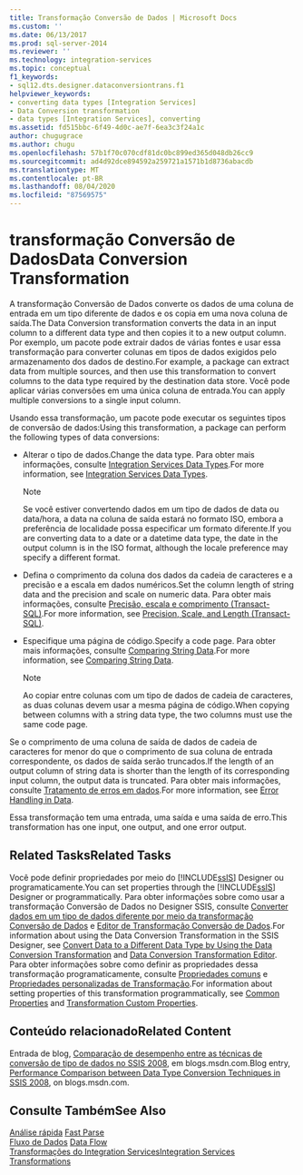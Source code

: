 ```yaml
---
title: Transformação Conversão de Dados | Microsoft Docs
ms.custom: ''
ms.date: 06/13/2017
ms.prod: sql-server-2014
ms.reviewer: ''
ms.technology: integration-services
ms.topic: conceptual
f1_keywords:
- sql12.dts.designer.dataconversiontrans.f1
helpviewer_keywords:
- converting data types [Integration Services]
- Data Conversion transformation
- data types [Integration Services], converting
ms.assetid: fd515bbc-6f49-4d0c-ae7f-6ea3c3f24a1c
author: chugugrace
ms.author: chugu
ms.openlocfilehash: 57b1f70c070cdf81dc0bc899ed365d048db26cc9
ms.sourcegitcommit: ad4d92dce894592a259721a1571b1d8736abacdb
ms.translationtype: MT
ms.contentlocale: pt-BR
ms.lasthandoff: 08/04/2020
ms.locfileid: "87569575"
---
```

# <a name="data-conversion-transformation"></a><span data-ttu-id="93011-102">transformação Conversão de Dados</span><span class="sxs-lookup"><span data-stu-id="93011-102">Data Conversion Transformation</span></span>
  <span data-ttu-id="93011-103">A transformação Conversão de Dados converte os dados de uma coluna de entrada em um tipo diferente de dados e os copia em uma nova coluna de saída.</span><span class="sxs-lookup"><span data-stu-id="93011-103">The Data Conversion transformation converts the data in an input column to a different data type and then copies it to a new output column.</span></span> <span data-ttu-id="93011-104">Por exemplo, um pacote pode extrair dados de várias fontes e usar essa transformação para converter colunas em tipos de dados exigidos pelo armazenamento dos dados de destino.</span><span class="sxs-lookup"><span data-stu-id="93011-104">For example, a package can extract data from multiple sources, and then use this transformation to convert columns to the data type required by the destination data store.</span></span> <span data-ttu-id="93011-105">Você pode aplicar várias conversões em uma única coluna de entrada.</span><span class="sxs-lookup"><span data-stu-id="93011-105">You can apply multiple conversions to a single input column.</span></span>  
  
 <span data-ttu-id="93011-106">Usando essa transformação, um pacote pode executar os seguintes tipos de conversão de dados:</span><span class="sxs-lookup"><span data-stu-id="93011-106">Using this transformation, a package can perform the following types of data conversions:</span></span>  
  
-   <span data-ttu-id="93011-107">Alterar o tipo de dados.</span><span class="sxs-lookup"><span data-stu-id="93011-107">Change the data type.</span></span> <span data-ttu-id="93011-108">Para obter mais informações, consulte [Integration Services Data Types](../integration-services-data-types.md).</span><span class="sxs-lookup"><span data-stu-id="93011-108">For more information, see [Integration Services Data Types](../integration-services-data-types.md).</span></span>  
  
    > [!NOTE]  
    >  <span data-ttu-id="93011-109">Se você estiver convertendo dados em um tipo de dados de data ou data/hora, a data na coluna de saída estará no formato ISO, embora a preferência de localidade possa especificar um formato diferente.</span><span class="sxs-lookup"><span data-stu-id="93011-109">If you are converting data to a date or a datetime data type, the date in the output column is in the ISO format, although the locale preference may specify a different format.</span></span>  
  
-   <span data-ttu-id="93011-110">Defina o comprimento da coluna dos dados da cadeia de caracteres e a precisão e a escala em dados numéricos.</span><span class="sxs-lookup"><span data-stu-id="93011-110">Set the column length of string data and the precision and scale on numeric data.</span></span> <span data-ttu-id="93011-111">Para obter mais informações, consulte [Precisão, escala e comprimento &#40;Transact-SQL&#41;](/sql/t-sql/data-types/precision-scale-and-length-transact-sql).</span><span class="sxs-lookup"><span data-stu-id="93011-111">For more information, see [Precision, Scale, and Length &#40;Transact-SQL&#41;](/sql/t-sql/data-types/precision-scale-and-length-transact-sql).</span></span>  
  
-   <span data-ttu-id="93011-112">Especifique uma página de código.</span><span class="sxs-lookup"><span data-stu-id="93011-112">Specify a code page.</span></span> <span data-ttu-id="93011-113">Para obter mais informações, consulte [Comparing String Data](../comparing-string-data.md).</span><span class="sxs-lookup"><span data-stu-id="93011-113">For more information, see [Comparing String Data](../comparing-string-data.md).</span></span>  
  
    > [!NOTE]  
    >  <span data-ttu-id="93011-114">Ao copiar entre colunas com um tipo de dados de cadeia de caracteres, as duas colunas devem usar a mesma página de código.</span><span class="sxs-lookup"><span data-stu-id="93011-114">When copying between columns with a string data type, the two columns must use the same code page.</span></span>  
  
 <span data-ttu-id="93011-115">Se o comprimento de uma coluna de saída de dados de cadeia de caracteres for menor do que o comprimento de sua coluna de entrada correspondente, os dados de saída serão truncados.</span><span class="sxs-lookup"><span data-stu-id="93011-115">If the length of an output column of string data is shorter than the length of its corresponding input column, the output data is truncated.</span></span> <span data-ttu-id="93011-116">Para obter mais informações, consulte [Tratamento de erros em dados](../error-handling-in-data.md).</span><span class="sxs-lookup"><span data-stu-id="93011-116">For more information, see [Error Handling in Data](../error-handling-in-data.md).</span></span>  
  
 <span data-ttu-id="93011-117">Essa transformação tem uma entrada, uma saída e uma saída de erro.</span><span class="sxs-lookup"><span data-stu-id="93011-117">This transformation has one input, one output, and one error output.</span></span>  
  
## <a name="related-tasks"></a><span data-ttu-id="93011-118">Related Tasks</span><span class="sxs-lookup"><span data-stu-id="93011-118">Related Tasks</span></span>  
 <span data-ttu-id="93011-119">Você pode definir propriedades por meio do [!INCLUDE[ssIS](../../../includes/ssis-md.md)] Designer ou programaticamente.</span><span class="sxs-lookup"><span data-stu-id="93011-119">You can set properties through the [!INCLUDE[ssIS](../../../includes/ssis-md.md)] Designer or programmatically.</span></span> <span data-ttu-id="93011-120">Para obter informações sobre como usar a transformação Conversão de Dados no Designer SSIS, consulte [Converter dados em um tipo de dados diferente por meio da transformação Conversão de Dados](data-conversion-transformation.md) e [Editor de Transformação Conversão de Dados](../../data-conversion-transformation-editor.md).</span><span class="sxs-lookup"><span data-stu-id="93011-120">For information about using the Data Conversion Transformation in the SSIS Designer, see [Convert Data to a Different Data Type by Using the Data Conversion Transformation](data-conversion-transformation.md) and [Data Conversion Transformation Editor](../../data-conversion-transformation-editor.md).</span></span> <span data-ttu-id="93011-121">Para obter informações sobre como definir as propriedades dessa transformação programaticamente, consulte [Propriedades comuns](../../common-properties.md) e [Propriedades personalizadas de Transformação](transformation-custom-properties.md).</span><span class="sxs-lookup"><span data-stu-id="93011-121">For information about setting properties of this transformation programmatically, see [Common Properties](../../common-properties.md) and [Transformation Custom Properties](transformation-custom-properties.md).</span></span>  
  
## <a name="related-content"></a><span data-ttu-id="93011-122">Conteúdo relacionado</span><span class="sxs-lookup"><span data-stu-id="93011-122">Related Content</span></span>  
 <span data-ttu-id="93011-123">Entrada de blog, [Comparação de desempenho entre as técnicas de conversão de tipo de dados no SSIS 2008](https://techcommunity.microsoft.com/t5/datacat/performance-comparison-between-data-type-conversion-techniques/ba-p/305035), em blogs.msdn.com.</span><span class="sxs-lookup"><span data-stu-id="93011-123">Blog entry, [Performance Comparison between Data Type Conversion Techniques in SSIS 2008](https://techcommunity.microsoft.com/t5/datacat/performance-comparison-between-data-type-conversion-techniques/ba-p/305035), on blogs.msdn.com.</span></span>  
  
## <a name="see-also"></a><span data-ttu-id="93011-124">Consulte Também</span><span class="sxs-lookup"><span data-stu-id="93011-124">See Also</span></span>  
 <span data-ttu-id="93011-125">[Análise rápida](../../fast-parse.md) </span><span class="sxs-lookup"><span data-stu-id="93011-125">[Fast Parse](../../fast-parse.md) </span></span>  
 <span data-ttu-id="93011-126">[Fluxo de Dados](../data-flow.md) </span><span class="sxs-lookup"><span data-stu-id="93011-126">[Data Flow](../data-flow.md) </span></span>  
 [<span data-ttu-id="93011-127">Transformações do Integration Services</span><span class="sxs-lookup"><span data-stu-id="93011-127">Integration Services Transformations</span></span>](integration-services-transformations.md)  
  
  

